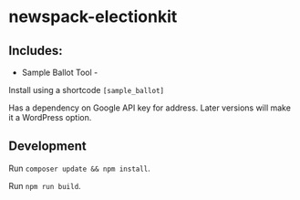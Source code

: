 # newspack-electionkit

## Includes:
* Sample Ballot Tool - 

Install using a shortcode ```[sample_ballot]```

Has a dependency on Google API key for address.  Later versions will make it a WordPress option.

## Development

Run `composer update && npm install`.

Run `npm run build`.